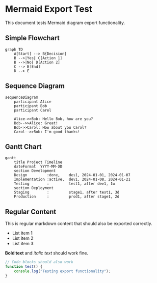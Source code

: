 # Mermaid Export Test

This document tests Mermaid diagram export functionality.

## Simple Flowchart

```mermaid
graph TD
    A[Start] --> B{Decision}
    B -->|Yes| C[Action 1]
    B -->|No| D[Action 2]
    C --> E[End]
    D --> E
```

## Sequence Diagram

```mermaid
sequenceDiagram
    participant Alice
    participant Bob
    participant Carol
    
    Alice->>Bob: Hello Bob, how are you?
    Bob-->>Alice: Great!
    Bob->>Carol: How about you Carol?
    Carol-->>Bob: I'm good thanks!
```

## Gantt Chart

```mermaid
gantt
    title Project Timeline
    dateFormat  YYYY-MM-DD
    section Development
    Design         :done,    des1, 2024-01-01, 2024-01-07
    Implementation :active,  dev1, 2024-01-08, 2024-01-21
    Testing        :         test1, after dev1, 1w
    section Deployment
    Staging        :         stage1, after test1, 3d
    Production     :         prod1, after stage1, 2d
```

## Regular Content

This is regular markdown content that should also be exported correctly.

- List item 1
- List item 2
- List item 3

**Bold text** and *italic text* should work fine.

```javascript
// Code blocks should also work
function test() {
    console.log("Testing export functionality");
}
```
